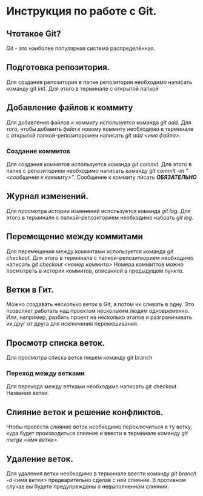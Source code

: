 # Инструкция по работе с Git.

## Чтотакое Git?
Git - это наиболее популярная система распределённая. 

## Подготовка репозитория. 

Для создания репозитория в папке репозитория необходимо написать команду git init. Для этого в терминале с открытой папкой 

## Добавление файлов к коммиту
Для добавления файлов к коммиту используется команда *git add*. Для того, чтобы добавить файл к новому коммиту необходимо в терминале с открытой папкой-репозитороием написать *git add <имя файла>*. 

### Создание коммитов
Для создания коммитов используется команда *git commit*. Для этого в папке с репозиторием необходимо написать команду *git commit -m "<сообщение к коммиту>"*. Сообщение к коммиту писать ***ОБЯЗАТЕЛЬНО***

## Журнал изменений.
Для просмотра истории изменений используется команда *git log*. Для этого  в терминале с папкой-репозиторием необходимо набрать *git log*. 

## Перемещение между коммитами
Для перемещения между коммитами используется команда *git checkout*. Для этого в терминале с папкой-репозитеорием необходимо написать *git checkout <номер коммита>* Номера коммиттов можно посмотреть в истории коммитов, описанной в предыдущем пункте.

## Ветки в Гит.

Можно создавать несколько веток в Git, а потом их сливать в одну. Это позволяет работать над проектом нескольким людям одновременно. Или, например, разбить проект на несколько этапов и разграничивать их друг от друга для исключения перемешивания.

## Просмотр списка веток.
Для просмотра списка веток пишем команду git branch

### Переход между ветками
 Для перехода между ветками необходимо написать git checkout Название ветки.

## Слияние веток и решение конфликтов.
Чтобы провести слияние веток необходимо переключиться в ту ветку, куда будет производиться слияние и ввести в терминале команду *git merge <имя ветки>*.

## Удаление веток.
Для удаления ветки необходимо в терминале ввести команду *git branch -d <имя ветки>* предварительно сделав с ней слияние. В противном случае вы будете предупреждены о невыполненном слиянии.
